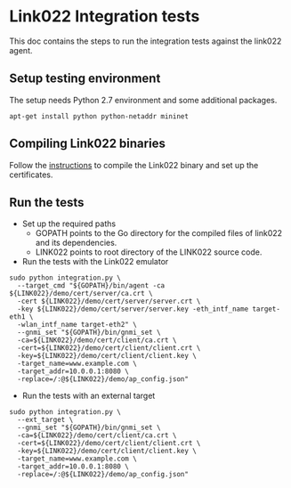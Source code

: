 # Link022 Integration tests
This doc contains the steps to run the integration tests against the link022 agent.

## Setup testing environment
The setup needs Python 2.7 environment and some additional packages.
```
apt-get install python python-netaddr mininet
```

## Compiling Link022 binaries
Follow the [instructions](../README.md) to compile the Link022 binary and set up the certificates.

## Run the tests
  - Set up the required paths
    - GOPATH points to the Go directory for the compiled files of link022 and its dependencies.
    - LINK022 points to root directory of the LINK022 source code.
  - Run the tests with the Link022 emulator
```
sudo python integration.py \
  --target_cmd "${GOPATH}/bin/agent -ca ${LINK022}/demo/cert/server/ca.crt \
  -cert ${LINK022}/demo/cert/server/server.crt \
  -key ${LINK022}/demo/cert/server/server.key -eth_intf_name target-eth1 \
  -wlan_intf_name target-eth2" \
  --gnmi_set "${GOPATH}/bin/gnmi_set \
  -ca=${LINK022}/demo/cert/client/ca.crt \
  -cert=${LINK022}/demo/cert/client/client.crt \
  -key=${LINK022}/demo/cert/client/client.key \
  -target_name=www.example.com \
  -target_addr=10.0.0.1:8080 \
  -replace=/:@${LINK022}/demo/ap_config.json"

```
  - Run the tests with an external target
```
sudo python integration.py \
  --ext_target \
  --gnmi_set "${GOPATH}/bin/gnmi_set \
  -ca=${LINK022}/demo/cert/client/ca.crt \
  -cert=${LINK022}/demo/cert/client/client.crt \
  -key=${LINK022}/demo/cert/client/client.key \
  -target_name=www.example.com \
  -target_addr=10.0.0.1:8080 \
  -replace=/:@${LINK022}/demo/ap_config.json"

```
